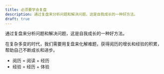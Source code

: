 ```yaml
---
title: 必须要学会复盘
description: 通过复盘来分析问题和解决问题，这是自我成长的一种好方法。
draft: true
---
```


通过复盘来分析问题和解决问题，这是自我成长的一种好方法。

在复杂多变的时代，我们需要用复盘来化解难题，获得阅历的增长和经验的积累，帮助自己不断成长和进步。

- 阅历 = 阅读 + 经历
- 经验 = 经历 + 体验
